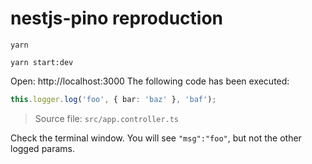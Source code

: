 # nestjs-pino reproduction

```
yarn
```

```
yarn start:dev
```

Open: http://localhost:3000
The following code has been executed:
```ts
this.logger.log('foo', { bar: 'baz' }, 'baf');
```
> Source file: `src/app.controller.ts`

Check the terminal window. You will see `"msg":"foo"`, but not the other logged params.
